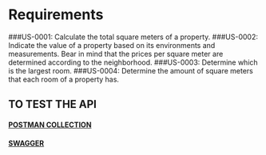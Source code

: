 # Requirements

###US-0001: 
Calculate the total square meters of a property.
###US-0002:
Indicate the value of a property based on its environments and measurements. Bear in mind that the prices per square meter are determined according to the neighborhood.
###US-0003: 
Determine which is the largest room.
###US-0004: 
Determine the amount of square meters that each room of a property has.

## TO TEST THE API
#### [POSTMAN COLLECTION](src/main/resources/postmanCollection.json)

#### [SWAGGER](http://localhost:8080/swagger-ui/index.html#/tu-casita-controller)